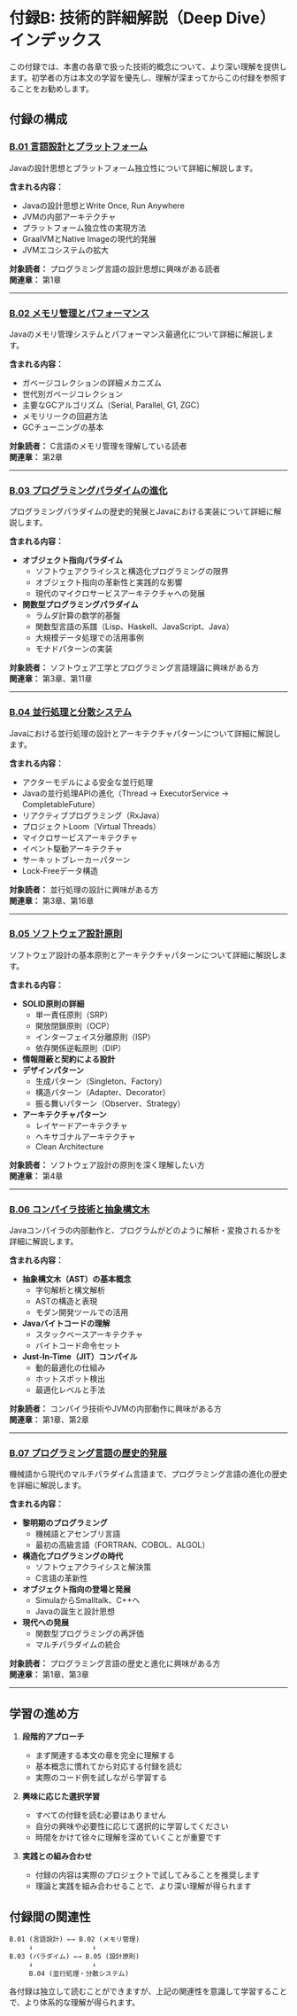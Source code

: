 # 付録B: 技術的詳細解説（Deep Dive）インデックス

この付録では、本書の各章で扱った技術的概念について、より深い理解を提供します。初学者の方は本文の学習を優先し、理解が深まってからこの付録を参照することをお勧めします。

## 付録の構成

### [B.01 言語設計とプラットフォーム](appendix-b01-language-design.md)
Javaの設計思想とプラットフォーム独立性について詳細に解説します。

**含まれる内容：**
- Javaの設計思想とWrite Once, Run Anywhere
- JVMの内部アーキテクチャ
- プラットフォーム独立性の実現方法
- GraalVMとNative Imageの現代的発展
- JVMエコシステムの拡大

**対象読者：** プログラミング言語の設計思想に興味がある読者  
**関連章：** 第1章

---

### [B.02 メモリ管理とパフォーマンス](appendix-b02-memory-performance.md)
Javaのメモリ管理システムとパフォーマンス最適化について詳細に解説します。

**含まれる内容：**
- ガベージコレクションの詳細メカニズム
- 世代別ガベージコレクション
- 主要なGCアルゴリズム（Serial, Parallel, G1, ZGC）
- メモリリークの回避方法
- GCチューニングの基本

**対象読者：** C言語のメモリ管理を理解している読者  
**関連章：** 第2章

---

### [B.03 プログラミングパラダイムの進化](appendix-b03-programming-paradigms.md)
プログラミングパラダイムの歴史的発展とJavaにおける実装について詳細に解説します。

**含まれる内容：**
- **オブジェクト指向パラダイム**
  - ソフトウェアクライシスと構造化プログラミングの限界
  - オブジェクト指向の革新性と実践的な影響
  - 現代のマイクロサービスアーキテクチャへの発展
- **関数型プログラミングパラダイム**
  - ラムダ計算の数学的基盤
  - 関数型言語の系譜（Lisp、Haskell、JavaScript、Java）
  - 大規模データ処理での活用事例
  - モナドパターンの実装

**対象読者：** ソフトウェア工学とプログラミング言語理論に興味がある方  
**関連章：** 第3章、第11章

---

### [B.04 並行処理と分散システム](appendix-b04-concurrent-distributed.md)
Javaにおける並行処理の設計とアーキテクチャパターンについて詳細に解説します。

**含まれる内容：**
- アクターモデルによる安全な並行処理
- Javaの並行処理APIの進化（Thread → ExecutorService → CompletableFuture）
- リアクティブプログラミング（RxJava）
- プロジェクトLoom（Virtual Threads）
- マイクロサービスアーキテクチャ
- イベント駆動アーキテクチャ
- サーキットブレーカーパターン
- Lock-Freeデータ構造

**対象読者：** 並行処理の設計に興味がある方  
**関連章：** 第3章、第16章

---

### [B.05 ソフトウェア設計原則](appendix-b05-software-design.md)
ソフトウェア設計の基本原則とアーキテクチャパターンについて詳細に解説します。

**含まれる内容：**
- **SOLID原則の詳細**
  - 単一責任原則（SRP）
  - 開放閉鎖原則（OCP）
  - インターフェイス分離原則（ISP）
  - 依存関係逆転原則（DIP）
- **情報隠蔽と契約による設計**
- **デザインパターン**
  - 生成パターン（Singleton、Factory）
  - 構造パターン（Adapter、Decorator）
  - 振る舞いパターン（Observer、Strategy）
- **アーキテクチャパターン**
  - レイヤードアーキテクチャ
  - ヘキサゴナルアーキテクチャ
  - Clean Architecture

**対象読者：** ソフトウェア設計の原則を深く理解したい方  
**関連章：** 第4章

---

### [B.06 コンパイラ技術と抽象構文木](appendix-b06-compiler-ast.md)
Javaコンパイラの内部動作と、プログラムがどのように解析・変換されるかを詳細に解説します。

**含まれる内容：**
- **抽象構文木（AST）の基本概念**
  - 字句解析と構文解析
  - ASTの構造と表現
  - モダン開発ツールでの活用
- **Javaバイトコードの理解**
  - スタックベースアーキテクチャ
  - バイトコード命令セット
- **Just-In-Time（JIT）コンパイル**
  - 動的最適化の仕組み
  - ホットスポット検出
  - 最適化レベルと手法

**対象読者：** コンパイラ技術やJVMの内部動作に興味がある方  
**関連章：** 第1章、第2章

---

### [B.07 プログラミング言語の歴史的発展](appendix-b07-language-evolution.md)
機械語から現代のマルチパラダイム言語まで、プログラミング言語の進化の歴史を詳細に解説します。

**含まれる内容：**
- **黎明期のプログラミング**
  - 機械語とアセンブリ言語
  - 最初の高級言語（FORTRAN、COBOL、ALGOL）
- **構造化プログラミングの時代**
  - ソフトウェアクライシスと解決策
  - C言語の革新性
- **オブジェクト指向の登場と発展**
  - SimulaからSmalltalk、C++へ
  - Javaの誕生と設計思想
- **現代への発展**
  - 関数型プログラミングの再評価
  - マルチパラダイムの統合

**対象読者：** プログラミング言語の歴史と進化に興味がある方  
**関連章：** 第1章、第3章

---

## 学習の進め方

1. **段階的アプローチ**
   - まず関連する本文の章を完全に理解する
   - 基本概念に慣れてから対応する付録を読む
   - 実際のコード例を試しながら学習する

2. **興味に応じた選択学習**
   - すべての付録を読む必要はありません
   - 自分の興味や必要性に応じて選択的に学習してください
   - 時間をかけて徐々に理解を深めていくことが重要です

3. **実践との組み合わせ**
   - 付録の内容は実際のプロジェクトで試してみることを推奨します
   - 理論と実践を組み合わせることで、より深い理解が得られます

## 付録間の関連性

```
B.01 (言語設計) ←→ B.02 (メモリ管理)
     ↓               ↓
B.03 (パラダイム) ←→ B.05 (設計原則)
     ↓               ↓
     B.04 (並行処理・分散システム)
```

各付録は独立して読むことができますが、上記の関連性を意識して学習することで、より体系的な理解が得られます。